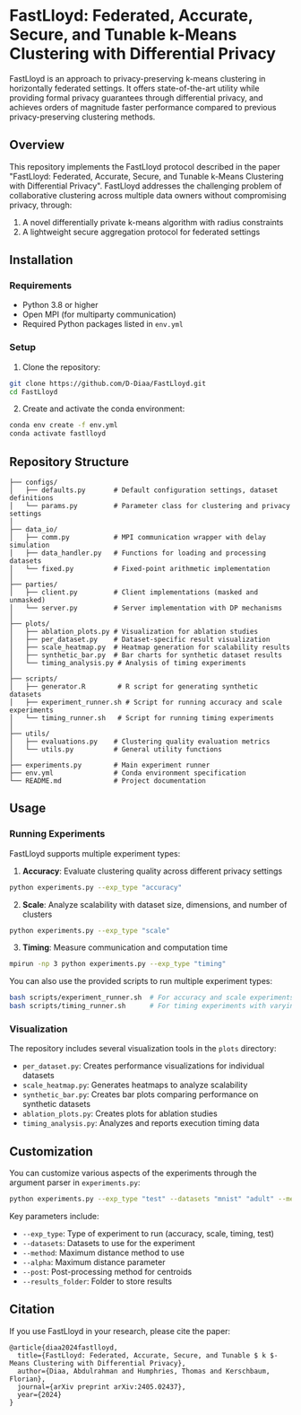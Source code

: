# FastLloyd: Federated, Accurate, Secure, and Tunable k-Means Clustering with Differential Privacy

FastLloyd is an approach to privacy-preserving k-means clustering in horizontally federated settings. It offers
state-of-the-art utility while providing formal privacy guarantees through differential privacy, and achieves orders of
magnitude faster performance compared to previous privacy-preserving clustering methods.

## Overview

This repository implements the FastLloyd protocol described in the paper "FastLloyd: Federated, Accurate, Secure, and
Tunable k-Means Clustering with Differential Privacy". FastLloyd addresses the challenging problem of collaborative
clustering across multiple data owners without compromising privacy, through:

1. A novel differentially private k-means algorithm with radius constraints
2. A lightweight secure aggregation protocol for federated settings

## Installation

### Requirements

- Python 3.8 or higher
- Open MPI (for multiparty communication)
- Required Python packages listed in `env.yml`

### Setup

1. Clone the repository:

```bash
git clone https://github.com/D-Diaa/FastLloyd.git
cd FastLloyd
```

2. Create and activate the conda environment:

```bash
conda env create -f env.yml
conda activate fastlloyd
```

## Repository Structure

```
├── configs/                                                              
│   ├── defaults.py       # Default configuration settings, dataset definitions
│   └── params.py         # Parameter class for clustering and privacy settings
│                                                                                                                                                    
├── data_io/                                                                                                                                          
│   ├── comm.py           # MPI communication wrapper with delay simulation
│   ├── data_handler.py   # Functions for loading and processing datasets
│   └── fixed.py          # Fixed-point arithmetic implementation
│                                                                                                                                                    
├── parties/                                                                                                                                          
│   ├── client.py         # Client implementations (masked and unmasked)
│   └── server.py         # Server implementation with DP mechanisms
│                                                                                                                                                    
├── plots/                                                                                                                                           
│   ├── ablation_plots.py # Visualization for ablation studies
│   ├── per_dataset.py    # Dataset-specific result visualization
│   ├── scale_heatmap.py  # Heatmap generation for scalability results
│   ├── synthetic_bar.py  # Bar charts for synthetic dataset results
│   └── timing_analysis.py # Analysis of timing experiments
│                                                                                                                                                    
├── scripts/                                                                                                                                         
│   ├── generator.R        # R script for generating synthetic datasets
│   ├── experiment_runner.sh # Script for running accuracy and scale experiments
│   └── timing_runner.sh   # Script for running timing experiments
│                                                                                                                                                    
├── utils/                                                                                                                                           
│   ├── evaluations.py    # Clustering quality evaluation metrics
│   └── utils.py          # General utility functions
│                                                                                                                                                    
├── experiments.py        # Main experiment runner
├── env.yml               # Conda environment specification
└── README.md             # Project documentation
```

## Usage

### Running Experiments

FastLloyd supports multiple experiment types:

1. **Accuracy**: Evaluate clustering quality across different privacy settings

```bash
python experiments.py --exp_type "accuracy"
```

2. **Scale**: Analyze scalability with dataset size, dimensions, and number of clusters

```bash
python experiments.py --exp_type "scale"
```

3. **Timing**: Measure communication and computation time

```bash
mpirun -np 3 python experiments.py --exp_type "timing"
```

You can also use the provided scripts to run multiple experiment types:

```bash
bash scripts/experiment_runner.sh  # For accuracy and scale experiments
bash scripts/timing_runner.sh      # For timing experiments with varying numbers of clients
```

### Visualization

The repository includes several visualization tools in the `plots` directory:

- `per_dataset.py`: Creates performance visualizations for individual datasets
- `scale_heatmap.py`: Generates heatmaps to analyze scalability
- `synthetic_bar.py`: Creates bar plots comparing performance on synthetic datasets
- `ablation_plots.py`: Creates plots for ablation studies
- `timing_analysis.py`: Analyzes and reports execution timing data

## Customization

You can customize various aspects of the experiments through the argument parser in `experiments.py`:

```bash
python experiments.py --exp_type "test" --datasets "mnist" "adult" --method "diagonal_then_frac" --alpha 0.8 --post "fold" --results_folder "my_results"
```

Key parameters include:

- `--exp_type`: Type of experiment to run (accuracy, scale, timing, test)
- `--datasets`: Datasets to use for the experiment
- `--method`: Maximum distance method to use
- `--alpha`: Maximum distance parameter
- `--post`: Post-processing method for centroids
- `--results_folder`: Folder to store results

## Citation

If you use FastLloyd in your research, please cite the paper:

```
@article{diaa2024fastlloyd,
  title={FastLloyd: Federated, Accurate, Secure, and Tunable $ k $-Means Clustering with Differential Privacy},
  author={Diaa, Abdulrahman and Humphries, Thomas and Kerschbaum, Florian},
  journal={arXiv preprint arXiv:2405.02437},
  year={2024}
}
```

